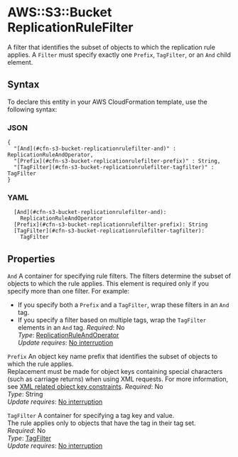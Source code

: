 # AWS::S3::Bucket ReplicationRuleFilter<a name="aws-properties-s3-bucket-replicationrulefilter"></a>

A filter that identifies the subset of objects to which the replication rule applies\. A `Filter` must specify exactly one `Prefix`, `TagFilter`, or an `And` child element\.

## Syntax<a name="aws-properties-s3-bucket-replicationrulefilter-syntax"></a>

To declare this entity in your AWS CloudFormation template, use the following syntax:

### JSON<a name="aws-properties-s3-bucket-replicationrulefilter-syntax.json"></a>

```
{
  "[And](#cfn-s3-bucket-replicationrulefilter-and)" : ReplicationRuleAndOperator,
  "[Prefix](#cfn-s3-bucket-replicationrulefilter-prefix)" : String,
  "[TagFilter](#cfn-s3-bucket-replicationrulefilter-tagfilter)" : TagFilter
}
```

### YAML<a name="aws-properties-s3-bucket-replicationrulefilter-syntax.yaml"></a>

```
  [And](#cfn-s3-bucket-replicationrulefilter-and):
    ReplicationRuleAndOperator
  [Prefix](#cfn-s3-bucket-replicationrulefilter-prefix): String
  [TagFilter](#cfn-s3-bucket-replicationrulefilter-tagfilter):
    TagFilter
```

## Properties<a name="aws-properties-s3-bucket-replicationrulefilter-properties"></a>

`And` <a name="cfn-s3-bucket-replicationrulefilter-and"></a>
A container for specifying rule filters\. The filters determine the subset of objects to which the rule applies\. This element is required only if you specify more than one filter\. For example:

- If you specify both a `Prefix` and a `TagFilter`, wrap these filters in an `And` tag\.
- If you specify a filter based on multiple tags, wrap the `TagFilter` elements in an `And` tag\.
  _Required_: No  
  _Type_: [ReplicationRuleAndOperator](aws-properties-s3-bucket-replicationruleandoperator.md)  
  _Update requires_: [No interruption](https://docs.aws.amazon.com/AWSCloudFormation/latest/UserGuide/using-cfn-updating-stacks-update-behaviors.html#update-no-interrupt)

`Prefix` <a name="cfn-s3-bucket-replicationrulefilter-prefix"></a>
An object key name prefix that identifies the subset of objects to which the rule applies\.  
Replacement must be made for object keys containing special characters \(such as carriage returns\) when using XML requests\. For more information, see [ XML related object key constraints](https://docs.aws.amazon.com/AmazonS3/latest/userguide/object-keys.html#object-key-xml-related-constraints)\.
_Required_: No  
_Type_: String  
_Update requires_: [No interruption](https://docs.aws.amazon.com/AWSCloudFormation/latest/UserGuide/using-cfn-updating-stacks-update-behaviors.html#update-no-interrupt)

`TagFilter` <a name="cfn-s3-bucket-replicationrulefilter-tagfilter"></a>
A container for specifying a tag key and value\.  
The rule applies only to objects that have the tag in their tag set\.  
_Required_: No  
_Type_: [TagFilter](aws-properties-s3-bucket-tagfilter.md)  
_Update requires_: [No interruption](https://docs.aws.amazon.com/AWSCloudFormation/latest/UserGuide/using-cfn-updating-stacks-update-behaviors.html#update-no-interrupt)
